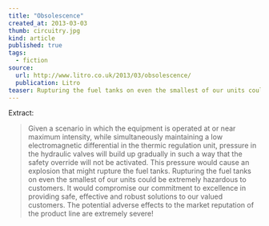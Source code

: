 ```yaml
---
title: "Obsolescence"
created_at: 2013-03-03
thumb: circuitry.jpg
kind: article
published: true
tags: 
  - fiction
source:
  url: http://www.litro.co.uk/2013/03/obsolescence/
  publication: Litro 
teaser: Rupturing the fuel tanks on even the smallest of our units could be extremely hazardous to customers. It would compromise our commitment to excellence in providing safe, effective and robust solutions to our valued customers. The potential adverse effects to the market reputation of the product line are extremely severe!...
---
```


Extract:

> Given a scenario in which the equipment is operated at or near maximum intensity, while simultaneously maintaining a low electromagnetic differential in the thermic regulation unit, pressure in the hydraulic valves will build up gradually in such a way that the safety override will not be activated. This pressure would cause an explosion that might rupture the fuel tanks. Rupturing the fuel tanks on even the smallest of our units could be extremely hazardous to customers. It would compromise our commitment to excellence in providing safe, effective and robust solutions to our valued customers. The potential adverse effects to the market reputation of the product line are extremely severe!